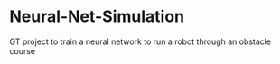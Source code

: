 # Neural-Net-Simulation
GT project to train a neural network to run a robot through an obstacle course
